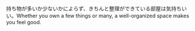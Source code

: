 <tr><td>持ち物が多いか少ないかによらず、きちんと整理ができている部屋は気持ちいい。<td><tr><tr><td>Whether you own a few things or many, a well-organized space makes you feel good.<td><tr></table>

